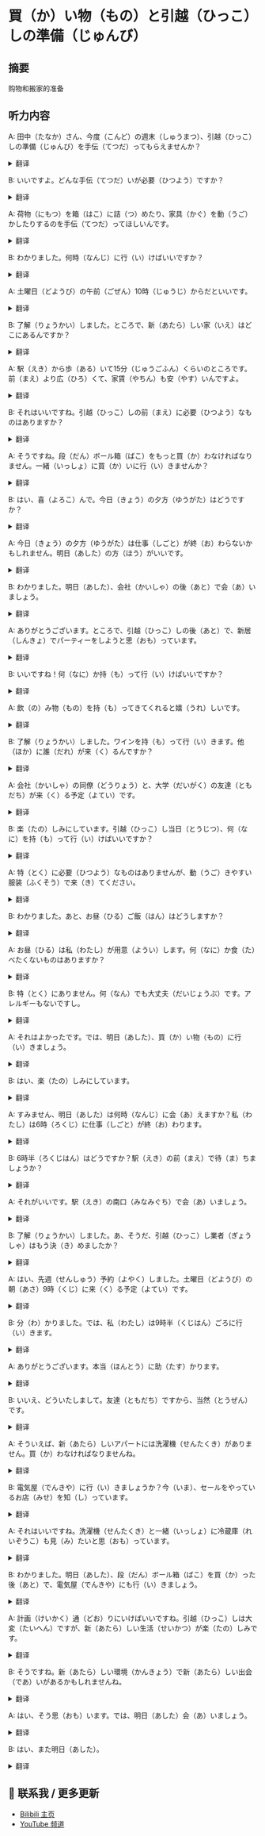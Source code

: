# 買（か）い物（もの）と引越（ひっこ）しの準備（じゅんび）

## 摘要

购物和搬家的准备

## 听力内容

A: 田中（たなか）さん、今度（こんど）の週末（しゅうまつ）、引越（ひっこ）しの準備（じゅんび）を手伝（てつだ）ってもらえませんか？

<details>
<summary>翻译</summary>
田中先生，下个周末，能帮忙准备搬家吗？
</details>

B: いいですよ。どんな手伝（てつだ）いが必要（ひつよう）ですか？

<details>
<summary>翻译</summary>
可以啊。需要什么帮助？
</details>

A: 荷物（にもつ）を箱（はこ）に詰（つ）めたり、家具（かぐ）を動（うご）かしたりするのを手伝（てつだ）ってほしいんです。

<details>
<summary>翻译</summary>
我想请你帮忙把行李装箱，搬下家具之类的。
</details>

B: わかりました。何時（なんじ）に行（い）けばいいですか？

<details>
<summary>翻译</summary>
明白了。几点去比较好？
</details>

A: 土曜日（どようび）の午前（ごぜん）10時（じゅうじ）からだといいです。

<details>
<summary>翻译</summary>
周六上午10点开始比较好。
</details>

B: 了解（りょうかい）しました。ところで、新（あたら）しい家（いえ）はどこにあるんですか？

<details>
<summary>翻译</summary>
明白了。顺便问一下，新家在哪里？
</details>

A: 駅（えき）から歩（ある）いて15分（じゅうごふん）くらいのところです。前（まえ）より広（ひろ）くて、家賃（やちん）も安（やす）いんですよ。

<details>
<summary>翻译</summary>
从车站步行大约15分钟的地方。比之前的更宽敞，房租也更便宜。
</details>

B: それはいいですね。引越（ひっこ）しの前（まえ）に必要（ひつよう）なものはありますか？

<details>
<summary>翻译</summary>
那很好啊。搬家前需要什么东西吗？
</details>

A: そうですね。段（だん）ボール箱（ばこ）をもっと買（か）わなければなりません。一緒（いっしょ）に買（か）いに行（い）きませんか？

<details>
<summary>翻译</summary>
是啊。必须再买些纸箱。要一起去买吗？
</details>

B: はい、喜（よろこ）んで。今日（きょう）の夕方（ゆうがた）はどうですか？

<details>
<summary>翻译</summary>
好啊，很乐意。今天傍晚怎么样？
</details>

A: 今日（きょう）の夕方（ゆうがた）は仕事（しごと）が終（お）わらないかもしれません。明日（あした）の方（ほう）がいいです。

<details>
<summary>翻译</summary>
今天傍晚可能工作结束不了。明天比较好。
</details>

B: わかりました。明日（あした）、会社（かいしゃ）の後（あと）で会（あ）いましょう。

<details>
<summary>翻译</summary>
明白了。明天公司下班后见面吧。
</details>

A: ありがとうございます。ところで、引越（ひっこ）しの後（あと）で、新居（しんきょ）でパーティーをしようと思（おも）っています。

<details>
<summary>翻译</summary>
谢谢你。顺便说一下，我打算搬家后在新家办个派对。
</details>

B: いいですね！何（なに）か持（も）って行（い）けばいいですか？

<details>
<summary>翻译</summary>
不错啊！需要带些什么去吗？
</details>

A: 飲（の）み物（もの）を持（も）ってきてくれると嬉（うれ）しいです。

<details>
<summary>翻译</summary>
如果你能带些饮料来的话我会很高兴。
</details>

B: 了解（りょうかい）しました。ワインを持（も）って行（い）きます。他（ほか）に誰（だれ）が来（く）るんですか？

<details>
<summary>翻译</summary>
明白了。我会带葡萄酒去。还有谁会来？
</details>

A: 会社（かいしゃ）の同僚（どうりょう）と、大学（だいがく）の友達（ともだち）が来（く）る予定（よてい）です。

<details>
<summary>翻译</summary>
公司的同事和大学的朋友计划会来。
</details>

B: 楽（たの）しみにしています。引越（ひっこ）し当日（とうじつ）、何（なに）を持（も）って行（い）けばいいですか？

<details>
<summary>翻译</summary>
我很期待。搬家当天，我应该带什么去？
</details>

A: 特（とく）に必要（ひつよう）なものはありませんが、動（うご）きやすい服装（ふくそう）で来（き）てください。

<details>
<summary>翻译</summary>
没有特别需要的东西，但请穿容易活动的衣服来。
</details>

B: わかりました。あと、お昼（ひる）ご飯（はん）はどうしますか？

<details>
<summary>翻译</summary>
明白了。另外，午饭怎么解决？
</details>

A: お昼（ひる）は私（わたし）が用意（ようい）します。何（なに）か食（た）べたくないものはありますか？

<details>
<summary>翻译</summary>
午饭我来准备。有什么不想吃的东西吗？
</details>

B: 特（とく）にありません。何（なん）でも大丈夫（だいじょうぶ）です。アレルギーもないですし。

<details>
<summary>翻译</summary>
没有特别的。什么都可以。我也没有过敏的东西。
</details>

A: それはよかったです。では、明日（あした）、買（か）い物（もの）に行（い）きましょう。

<details>
<summary>翻译</summary>
那太好了。那么，明天去购物吧。
</details>

B: はい、楽（たの）しみにしています。

<details>
<summary>翻译</summary>
好的，我很期待。
</details>

A: すみません、明日（あした）は何時（なんじ）に会（あ）えますか？私（わたし）は6時（ろくじ）に仕事（しごと）が終（お）わります。

<details>
<summary>翻译</summary>
不好意思，明天几点能见面？我6点下班。
</details>

B: 6時半（ろくじはん）はどうですか？駅（えき）の前（まえ）で待（ま）ちましょうか？

<details>
<summary>翻译</summary>
6点半怎么样？在车站前等吧？
</details>

A: それがいいです。駅（えき）の南口（みなみぐち）で会（あ）いましょう。

<details>
<summary>翻译</summary>
那很好。在车站南口见面吧。
</details>

B: 了解（りょうかい）しました。あ、そうだ、引越（ひっこ）し業者（ぎょうしゃ）はもう決（き）めましたか？

<details>
<summary>翻译</summary>
明白了。啊，对了，搬家公司已经决定了吗？
</details>

A: はい、先週（せんしゅう）予約（よやく）しました。土曜日（どようび）の朝（あさ）9時（くじ）に来（く）る予定（よてい）です。

<details>
<summary>翻译</summary>
是的，上周预约了。计划周六早上9点来。
</details>

B: 分（わ）かりました。では、私（わたし）は9時半（くじはん）ごろに行（い）きます。

<details>
<summary>翻译</summary>
明白了。那么，我9点半左右去。
</details>

A: ありがとうございます。本当（ほんとう）に助（たす）かります。

<details>
<summary>翻译</summary>
谢谢你。真的很帮忙。
</details>

B: いいえ、どういたしまして。友達（ともだち）ですから、当然（とうぜん）です。

<details>
<summary>翻译</summary>
不客气。因为是朋友，这是当然的。
</details>

A: そういえば、新（あたら）しいアパートには洗濯機（せんたくき）がありません。買（か）わなければなりませんね。

<details>
<summary>翻译</summary>
说起来，新公寓没有洗衣机。必须买一台呢。
</details>

B: 電気屋（でんきや）に行（い）きましょうか？今（いま）、セールをやっているお店（みせ）を知（し）っています。

<details>
<summary>翻译</summary>
要去电器店吗？我知道现在有一家店在搞促销。
</details>

A: それはいいですね。洗濯機（せんたくき）と一緒（いっしょ）に冷蔵庫（れいぞうこ）も見（み）たいと思（おも）っています。

<details>
<summary>翻译</summary>
那很好。洗衣机和冰箱我都想看一下。
</details>

B: わかりました。明日（あした）、段（だん）ボール箱（ばこ）を買（か）った後（あと）で、電気屋（でんきや）にも行（い）きましょう。

<details>
<summary>翻译</summary>
明白了。明天买完纸箱后，也去电器店吧。
</details>

A: 計画（けいかく）通（どお）りにいけばいいですね。引越（ひっこ）しは大変（たいへん）ですが、新（あたら）しい生活（せいかつ）が楽（たの）しみです。

<details>
<summary>翻译</summary>
希望能按计划进行。搬家虽然辛苦，但我很期待新生活。
</details>

B: そうですね。新（あたら）しい環境（かんきょう）で新（あたら）しい出会（であ）いがあるかもしれませんね。

<details>
<summary>翻译</summary>
是啊。在新环境中可能会有新的相遇呢。
</details>

A: はい、そう思（おも）います。では、明日（あした）会（あ）いましょう。

<details>
<summary>翻译</summary>
是的，我也这么想。那么，明天见。
</details>

B: はい、また明日（あした）。

<details>
<summary>翻译</summary>
好的，明天见。
</details>


## 📢 联系我 / 更多更新

- [Bilibili 主页](https://space.bilibili.com/393573154?spm_id_from=333.1007.0.0)
- [YouTube 频道](https://www.youtube.com/@JapaneseListeningRoom)
